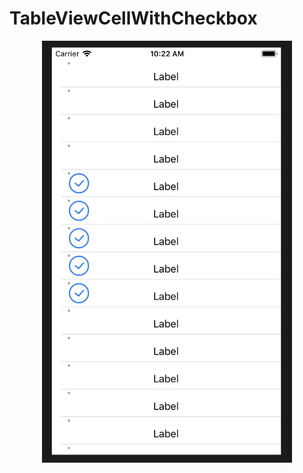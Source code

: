 # TableViewCellWithCheckbox

<p align="center"><a target="_blank" href="https://github.com/Marcotang/TableViewCellWithCheckbox/blob/master/Screen%20Shot%202018-06-22%20at%2010.22.16%20AM.png"><img src="https://github.com/Marcotang/TableViewCellWithCheckbox/blob/master/Screen%20Shot%202018-06-22%20at%2010.22.16%20AM.png" style="max-width:400px;"></a></p>
